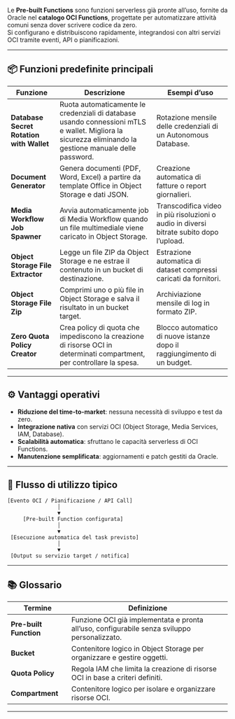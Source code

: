 Le **Pre-built Functions** sono funzioni serverless già pronte all’uso, fornite da Oracle nel **catalogo OCI Functions**, progettate per automatizzare attività comuni senza dover scrivere codice da zero.  
Si configurano e distribuiscono rapidamente, integrandosi con altri servizi OCI tramite eventi, API o pianificazioni.

---

## 📦 Funzioni predefinite principali

|Funzione|Descrizione|Esempi d’uso|
|---|---|---|
|**Database Secret Rotation with Wallet**|Ruota automaticamente le credenziali di database usando connessioni mTLS e wallet. Migliora la sicurezza eliminando la gestione manuale delle password.|Rotazione mensile delle credenziali di un Autonomous Database.|
|**Document Generator**|Genera documenti (PDF, Word, Excel) a partire da template Office in Object Storage e dati JSON.|Creazione automatica di fatture o report giornalieri.|
|**Media Workflow Job Spawner**|Avvia automaticamente job di Media Workflow quando un file multimediale viene caricato in Object Storage.|Transcodifica video in più risoluzioni o audio in diversi bitrate subito dopo l’upload.|
|**Object Storage File Extractor**|Legge un file ZIP da Object Storage e ne estrae il contenuto in un bucket di destinazione.|Estrazione automatica di dataset compressi caricati da fornitori.|
|**Object Storage File Zip**|Comprimi uno o più file in Object Storage e salva il risultato in un bucket target.|Archiviazione mensile di log in formato ZIP.|
|**Zero Quota Policy Creator**|Crea policy di quota che impediscono la creazione di risorse OCI in determinati compartment, per controllare la spesa.|Blocco automatico di nuove istanze dopo il raggiungimento di un budget.|

---

## ⚙️ Vantaggi operativi

- **Riduzione del time-to-market**: nessuna necessità di sviluppo e test da zero.
- **Integrazione nativa** con servizi OCI (Object Storage, Media Services, IAM, Database).
- **Scalabilità automatica**: sfruttano le capacità serverless di OCI Functions.
- **Manutenzione semplificata**: aggiornamenti e patch gestiti da Oracle.

---

## 🔄 Flusso di utilizzo tipico

```
[Evento OCI / Pianificazione / API Call]
                │
                ▼
     [Pre-built Function configurata]
                │
                ▼
 [Esecuzione automatica del task previsto]
                │
                ▼
 [Output su servizio target / notifica]
```

---

## 📚 Glossario

| Termine                | Definizione                                                                                  |
| ---------------------- | -------------------------------------------------------------------------------------------- |
| **Pre-built Function** | Funzione OCI già implementata e pronta all’uso, configurabile senza sviluppo personalizzato. |
| **Bucket**             | Contenitore logico in Object Storage per organizzare e gestire oggetti.                      |
| **Quota Policy**       | Regola IAM che limita la creazione di risorse OCI in base a criteri definiti.                |
| **Compartment**        | Contenitore logico per isolare e organizzare risorse OCI.                                    |

---
